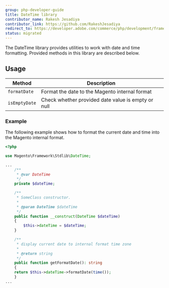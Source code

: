 ```yaml
---
group: php-developer-guide
title: DateTime library
contributor_name: Rakesh Jesadiya
contributor_link: https://github.com/RakeshJesadiya
redirect_to: https://developer.adobe.com/commerce/php/development/framework/datetime-library/
status: migrated
---
```


The DateTime library provides utilities to work with date and time formatting. Provided methods in this library are described below.

## Usage

|Method|Description|
|--- |--- |
| `formatDate` | Format the date to the Magento internal format |
| `isEmptyDate` | Check whether provided date value is empty or null |

### Example

The following example shows how to format the current date and time into the Magento internal format.

```php
<?php

use Magento\Framework\Stdlib\DateTime;

...
    /**
     * @var DateTime
     */
    private $dateTime;

    /**
     * SomeClass constructor.
     *
     * @param DateTime $dateTime
     */
    public function __construct(DateTime $dateTime)
    {
        $this->dateTime = $dateTime;
    }

    /**
     * display current date to internal format time zone
     *
     * @return string
     */
    public function getFormatDate(): string
    {
    return $this->dateTime->formatDate(time());
    }
...
```
